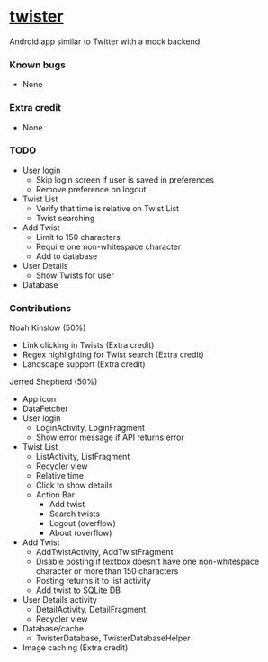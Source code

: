 # [twister](https://github.com/ShepherdJerred/twister)
Android app similar to Twitter with a mock backend

### Known bugs
* None

### Extra credit
* None

### TODO
* User login
    * Skip login screen if user is saved in preferences
    * Remove preference on logout
* Twist List
    * Verify that time is relative on Twist List
    * Twist searching
* Add Twist
    * Limit to 150 characters
    * Require one non-whitespace character
    * Add to database
* User Details
    * Show Twists for user
* Database

### Contributions
Noah Kinslow (50%)
* Link clicking in Twists (Extra credit)
* Regex highlighting for Twist search (Extra credit)
* Landscape support (Extra credit)

Jerred Shepherd (50%)
* App icon
* DataFetcher
* User login
    * LoginActivity, LoginFragment
    * Show error message if API returns error
* Twist List
    * ListActivity, ListFragment
    * Recycler view
    * Relative time
    * Click to show details
    * Action Bar
        * Add twist
        * Search twists
        * Logout (overflow)
        * About (overflow)
* Add Twist
    * AddTwistActivity, AddTwistFragment
    * Disable posting if textbox doesn't have one non-whitespace character or
      more than 150 characters
    * Posting returns it to list activity
    * Add twist to SQLite DB
* User Details activity
    * DetailActivity, DetailFragment
    * Recycler view
* Database/cache
    * TwisterDatabase, TwisterDatabaseHelper
* Image caching (Extra credit)
